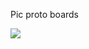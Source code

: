 Pic proto boards<br>

<img src="https://github.com/jscottb/pcbs/blob/master/PIC-Boards/picprotos.jpg">
